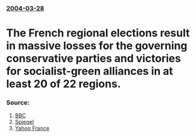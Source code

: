 ### [2004-03-28](/news/2004/03/28/index.md)

#  The French regional elections result in massive losses for the governing conservative parties and victories for socialist-green alliances in at least 20 of 22 regions. 




### Source:

1. [BBC](http://news.bbc.co.uk/2/hi/europe/3575779.stm)
2. [Spiegel](http://www.spiegel.de/politik/ausland/0,1518,292926,00.html)
3. [Yahoo France](http://fr.news.yahoo.com/elections2004/regionales/resultats.html)
